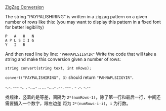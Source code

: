 [ZigZag Conversion](https://leetcode.com/problems/zigzag-conversion/)

The string "PAYPALISHIRING" is written in a zigzag pattern on a given number of rows like this: (you may want to display this pattern in a fixed font for better legibility)
```
P   A   H   N
A P L S I I G
Y   I   R
```
And then read line by line: `"PAHNAPLSIIGYIR"`
Write the code that will take a string and make this conversion given a number of rows:
```
string convert(string text, int nRows);
```
`convert("PAYPALISHIRING", 3)` should return `"PAHNAPLSIIGYIR"`.

-.-. --- -.. . -....- .. ... -....- .--. --- . - .-. -.--

找规律，竖着的是等差，间隔为 
`2*(numRows-1)`，除了第一行和最后一行，中间还需要插入一个数字，跟左边差
距为 `2*(numRows-i-i)`，`i` 为行数。